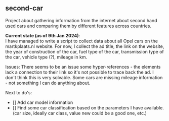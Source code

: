 ## second-car
Project about gathering information from the internet about second hand used cars and comparing them by different features across countries.

**Current state (as of 9th Jan 2024)**:<br>
I have managed to write a script to collect data about all Opel cars on the martkplaats.nl website. For now, I collect the ad title, the link on the website, the year of construction of the car, fuel type of the car, transmission type of the car, vehicle type (?), mileage in km.<br>

Issues: There seems to be an issue some hyper-references - the elements lack a connection to their link so it's not possible to trace back the ad. I don't think this is very solvable. Some cars are missing mileage information - not something I can do anything about.<br>

Next to do's:<br>
- [] Add car model information<br>
- [] Find some car classification based on the parameters I have available. (car size, ideally car class, value new could be a good one, etc.)

